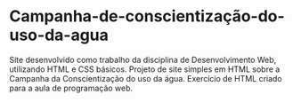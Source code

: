 # Campanha-de-conscientização-do-uso-da-agua
Site desenvolvido como trabalho da disciplina de Desenvolvimento Web, utilizando HTML e CSS básicos. Projeto de site simples em HTML sobre a Campanha da Conscientização do uso da água. Exercício de HTML criado para a aula de programação web.

